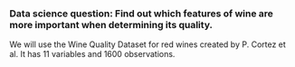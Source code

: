 ### Data science question: Find out which features of wine are more important when determining its quality.

We will use the Wine Quality Dataset for red wines created by P. Cortez et al. It has 11 variables and 1600 observations.
